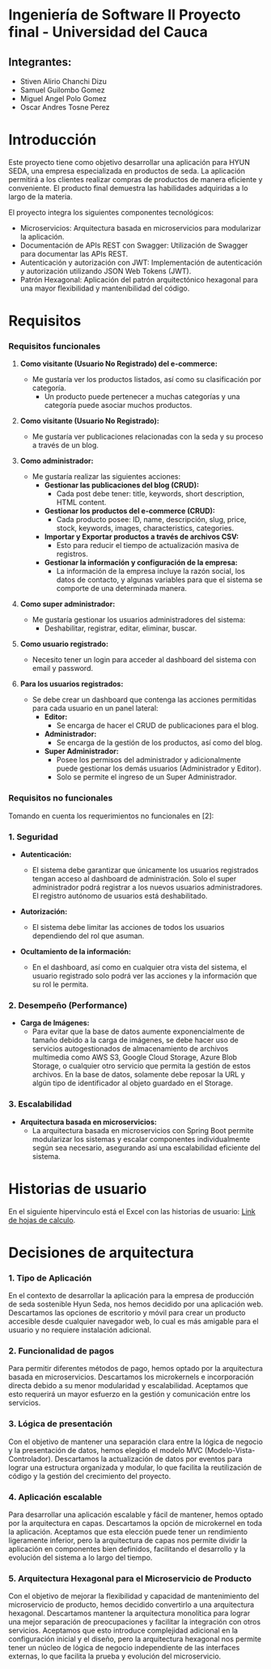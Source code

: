 # Ingeniería de Software II Proyecto final - Universidad del Cauca 

## Integrantes:
- Stiven Alirio Chanchi Dizu
- Samuel Guilombo Gomez
- Miguel Angel Polo Gomez
- Oscar Andres Tosne Perez

# Introducción
Este proyecto tiene como objetivo desarrollar una aplicación para HYUN SEDA, una empresa especializada en productos de seda.
La aplicación permitirá a los clientes realizar compras de productos de manera eficiente y conveniente. El producto final demuestra las habilidades adquiridas a lo largo de la materia.

El proyecto integra los siguientes componentes tecnológicos:

- Microservicios: Arquitectura basada en microservicios para modularizar la aplicación.
- Documentación de APIs REST con Swagger: Utilización de Swagger para documentar las APIs REST.
- Autenticación y autorización con JWT: Implementación de autenticación y autorización utilizando JSON Web Tokens (JWT).
- Patrón Hexagonal: Aplicación del patrón arquitectónico hexagonal para una mayor flexibilidad y mantenibilidad del código.

# Requisitos

### Requisitos funcionales

1. **Como visitante (Usuario No Registrado) del e-commerce:**
   - Me gustaría ver los productos listados, así como su clasificación por categoría.
     - Un producto puede pertenecer a muchas categorías y una categoría puede asociar muchos productos.

2. **Como visitante (Usuario No Registrado):**
   - Me gustaría ver publicaciones relacionadas con la seda y su proceso a través de un blog.

3. **Como administrador:**
   - Me gustaría realizar las siguientes acciones:
     - **Gestionar las publicaciones del blog (CRUD):**
       - Cada post debe tener: title, keywords, short description, HTML content.
     - **Gestionar los productos del e-commerce (CRUD):**
       - Cada producto posee: ID, name, descripción, slug, price, stock, keywords, images, characteristics, categories.
     - **Importar y Exportar productos a través de archivos CSV:**
       - Esto para reducir el tiempo de actualización masiva de registros.
     - **Gestionar la información y configuración de la empresa:**
       - La información de la empresa incluye la razón social, los datos de contacto, y algunas variables para que el sistema se comporte de una determinada manera.

4. **Como super administrador:**
   - Me gustaría gestionar los usuarios administradores del sistema:
     - Deshabilitar, registrar, editar, eliminar, buscar.

5. **Como usuario registrado:**
   - Necesito tener un login para acceder al dashboard del sistema con email y password.

6. **Para los usuarios registrados:**
   - Se debe crear un dashboard que contenga las acciones permitidas para cada usuario en un panel lateral:
     - **Editor:**
       - Se encarga de hacer el CRUD de publicaciones para el blog.
     - **Administrador:**
       - Se encarga de la gestión de los productos, así como del blog.
     - **Super Administrador:**
       - Posee los permisos del administrador y adicionalmente puede gestionar los demás usuarios (Administrador y Editor).
       - Solo se permite el ingreso de un Super Administrador.
         
### Requisitos no funcionales

Tomando en cuenta los requerimientos no funcionales en [2]:

### 1. Seguridad

- **Autenticación:**
  - El sistema debe garantizar que únicamente los usuarios registrados tengan acceso al dashboard de administración. Solo el super administrador podrá registrar a los nuevos usuarios administradores. El registro autónomo de usuarios está deshabilitado.

- **Autorización:**
  - El sistema debe limitar las acciones de todos los usuarios dependiendo del rol que asuman.

- **Ocultamiento de la información:**
  - En el dashboard, así como en cualquier otra vista del sistema, el usuario registrado solo podrá ver las acciones y la información que su rol le permita.

### 2. Desempeño (Performance)

- **Carga de Imágenes:**
  - Para evitar que la base de datos aumente exponencialmente de tamaño debido a la carga de imágenes, se debe hacer uso de servicios autogestionados de almacenamiento de archivos multimedia como AWS S3, Google Cloud Storage, Azure Blob Storage, o cualquier otro servicio que permita la gestión de estos archivos. En la base de datos, solamente debe reposar la URL y algún tipo de identificador al objeto guardado en el Storage.

### 3. Escalabilidad

- **Arquitectura basada en microservicios:**
  - La arquitectura basada en microservicios con Spring Boot permite modularizar los sistemas y escalar componentes individualmente según sea necesario, asegurando así una escalabilidad eficiente del sistema.


# Historias de usuario
En el siguiente hipervinculo está el Excel con las historias de usuario: [Link de hojas de calculo](https://docs.google.com/spreadsheets/d/1grr7-cVlL6LpZ4J6KunZALOGq2nD-ev1lSFFSVl4Vtc/edit?usp=sharing).

# Decisiones de arquitectura

### 1. Tipo de Aplicación

En el contexto de desarrollar la aplicación para la empresa de producción de seda sostenible Hyun Seda, nos hemos decidido por una aplicación web. Descartamos las opciones de escritorio y móvil para crear un producto accesible desde cualquier navegador web, lo cual es más amigable para el usuario y no requiere instalación adicional.

### 2. Funcionalidad de pagos

Para permitir diferentes métodos de pago, hemos optado por la arquitectura basada en microservicios. Descartamos los microkernels e incorporación directa debido a su menor modularidad y escalabilidad. Aceptamos que esto requerirá un mayor esfuerzo en la gestión y comunicación entre los servicios.

### 3. Lógica de presentación

Con el objetivo de mantener una separación clara entre la lógica de negocio y la presentación de datos, hemos elegido el modelo MVC (Modelo-Vista-Controlador). Descartamos la actualización de datos por eventos para lograr una estructura organizada y modular, lo que facilita la reutilización de código y la gestión del crecimiento del proyecto.

### 4. Aplicación escalable

Para desarrollar una aplicación escalable y fácil de mantener, hemos optado por la arquitectura en capas. Descartamos la opción de microkernel en toda la aplicación. Aceptamos que esta elección puede tener un rendimiento ligeramente inferior, pero la arquitectura de capas nos permite dividir la aplicación en componentes bien definidos, facilitando el desarrollo y la evolución del sistema a lo largo del tiempo.

### 5. Arquitectura Hexagonal para el Microservicio de Producto

Con el objetivo de mejorar la flexibilidad y capacidad de mantenimiento del microservicio de producto, hemos decidido convertirlo a una arquitectura hexagonal. Descartamos mantener la arquitectura monolítica para lograr una mejor separación de preocupaciones y facilitar la integración con otros servicios. Aceptamos que esto introduce complejidad adicional en la configuración inicial y el diseño, pero la arquitectura hexagonal nos permite tener un núcleo de lógica de negocio independiente de las interfaces externas, lo que facilita la prueba y evolución del microservicio.
